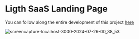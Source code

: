 # Ligth SaaS Landing Page

You can follow along the entire development of this project <a href="https://www.youtube.com/watch?v=7hi5zwO75yc" target="_blank">here</a>

![screencapture-localhost-3000-2024-07-26-00_38_53](https://github.com/user-attachments/assets/f0d6fc2c-b41f-43a3-984b-c6d585f289e2)
